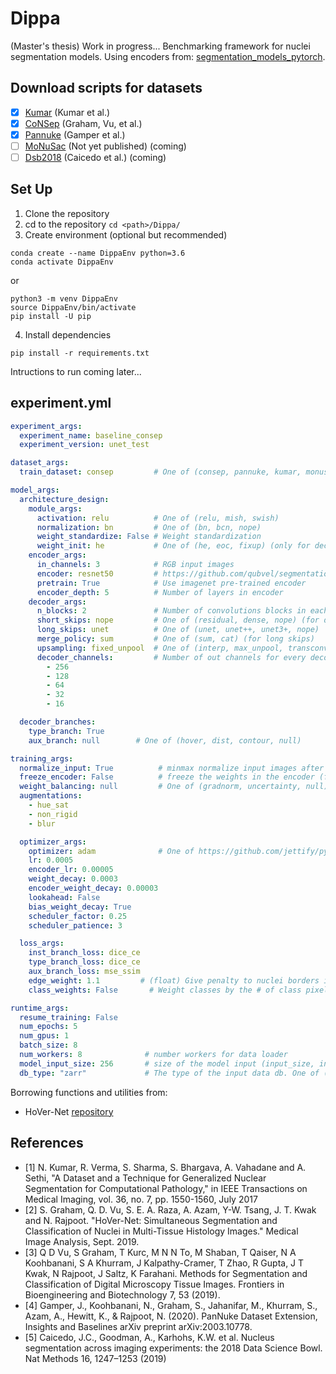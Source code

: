 # Dippa
(Master's thesis) Work in progress...
Benchmarking framework for nuclei segmentation models.
Using encoders from: [segmentation_models_pytorch](https://github.com/qubvel/segmentation_models.pytorch). 

## Download scripts for datasets
* [x] [Kumar](https://ieeexplore.ieee.org/document/7872382) (Kumar et al.)
* [x] [CoNSep](https://arxiv.org/pdf/1812.06499) (Graham, Vu, et al.)
* [x] [Pannuke](https://arxiv.org/abs/2003.10778) (Gamper et al.)
* [ ] [MoNuSac](https://monusac-2020.grand-challenge.org/) (Not yet published) (coming)
* [ ] [Dsb2018](https://www.kaggle.com/c/data-science-bowl-2018) (Caicedo et al.) (coming)

## Set Up
1. Clone the repository
2. cd to the repository `cd <path>/Dippa/`
3. Create environment (optional but recommended) 
```
conda create --name DippaEnv python=3.6
conda activate DippaEnv
```
or 

```
python3 -m venv DippaEnv
source DippaEnv/bin/activate
pip install -U pip
```

4. Install dependencies 
```
pip install -r requirements.txt
```

Intructions to run coming later...

## experiment.yml

```yaml
experiment_args:
  experiment_name: baseline_consep
  experiment_version: unet_test

dataset_args:
  train_dataset: consep         # One of (consep, pannuke, kumar, monusac)

model_args:
  architecture_design:
    module_args:
      activation: relu          # One of (relu, mish, swish)
      normalization: bn         # One of (bn, bcn, nope)
      weight_standardize: False # Weight standardization
      weight_init: he           # One of (he, eoc, fixup) (only for decoder if pretrain)
    encoder_args:
      in_channels: 3            # RGB input images
      encoder: resnet50         # https://github.com/qubvel/segmentation_models.pytorch
      pretrain: True            # Use imagenet pre-trained encoder
      encoder_depth: 5          # Number of layers in encoder
    decoder_args:
      n_blocks: 2               # Number of convolutions blocks in each decoder block
      short_skips: nope         # One of (residual, dense, nope) (for decoder branch only)
      long_skips: unet          # One of (unet, unet++, unet3+, nope)
      merge_policy: sum         # One of (sum, cat) (for long skips)
      upsampling: fixed_unpool  # One of (interp, max_unpool, transconv, fixed_unpool)
      decoder_channels:         # Number of out channels for every decoder layer
        - 256
        - 128
        - 64
        - 32
        - 16 

  decoder_branches:
    type_branch: True
    aux_branch: null        # One of (hover, dist, contour, null)

training_args:
  normalize_input: True          # minmax normalize input images after augs
  freeze_encoder: False          # freeze the weights in the encoder (for fine tuning)
  weight_balancing: null         # One of (gradnorm, uncertainty, null)
  augmentations:
    - hue_sat
    - non_rigid
    - blur

  optimizer_args:
    optimizer: adam              # One of https://github.com/jettify/pytorch-optimizer 
    lr: 0.0005
    encoder_lr: 0.00005
    weight_decay: 0.0003
    encoder_weight_decay: 0.00003
    lookahead: False
    bias_weight_decay: True
    scheduler_factor: 0.25
    scheduler_patience: 3

  loss_args:
    inst_branch_loss: dice_ce
    type_branch_loss: dice_ce
    aux_branch_loss: mse_ssim
    edge_weight: 1.1         # (float) Give penalty to nuclei borders in cross-entropy based losses
    class_weights: False       # Weight classes by the # of class pixels in the data

runtime_args:
  resume_training: False
  num_epochs: 5
  num_gpus: 1
  batch_size: 8
  num_workers: 8              # number workers for data loader
  model_input_size: 256       # size of the model input (input_size, input_size)
  db_type: "zarr"             # The type of the input data db. One of (hdf5, zarr). 
```

Borrowing functions and utilities from:

- HoVer-Net [repository](https://github.com/vqdang/hover_net)


## References

- [1] N. Kumar, R. Verma, S. Sharma, S. Bhargava, A. Vahadane and A. Sethi, "A Dataset and a Technique for Generalized Nuclear Segmentation for Computational Pathology," in IEEE Transactions on Medical Imaging, vol. 36, no. 7, pp. 1550-1560, July 2017 
- [2] S. Graham, Q. D. Vu, S. E. A. Raza, A. Azam, Y-W. Tsang, J. T. Kwak and N. Rajpoot. "HoVer-Net: Simultaneous Segmentation and Classification of Nuclei in Multi-Tissue Histology Images." Medical Image Analysis, Sept. 2019.
- [3] Q D Vu, S Graham, T Kurc, M N N To, M Shaban, T Qaiser, N A Koohbanani, S A Khurram, J Kalpathy-Cramer, T Zhao, R Gupta, J T Kwak, N Rajpoot, J Saltz, K Farahani. Methods for Segmentation and Classification of Digital Microscopy Tissue Images. Frontiers in Bioengineering and Biotechnology 7, 53 (2019).  
- [4] Gamper, J., Koohbanani, N., Graham, S., Jahanifar, M., Khurram, S., Azam, A., Hewitt, K., & Rajpoot, N. (2020). PanNuke Dataset Extension, Insights and Baselines arXiv preprint arXiv:2003.10778.
- [5] Caicedo, J.C., Goodman, A., Karhohs, K.W. et al. Nucleus segmentation across imaging experiments: the 2018 Data Science Bowl. Nat Methods 16, 1247–1253 (2019)
